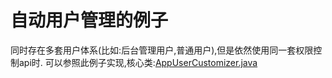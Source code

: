 # 自动用户管理的例子
同时存在多套用户体系(比如:后台管理用户,普通用户),但是依然使用同一套权限控制api时.
可以参照此例子实现,核心类:[AppUserCustomizer.java](./src/main/java/org/hswebframework/web/example/authorize/AppUserCustomizer.java)